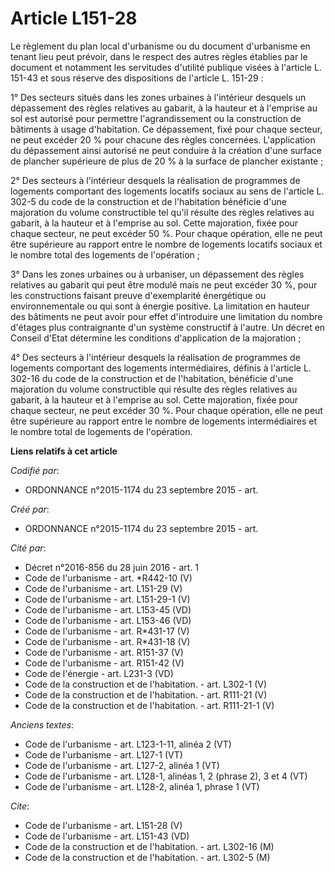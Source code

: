 # Article L151-28

Le règlement du plan local d'urbanisme ou du document d'urbanisme en tenant lieu peut prévoir, dans le respect des autres
règles établies par le document et notamment les servitudes d'utilité publique visées à l'article L. 151-43 et sous réserve
des dispositions de l'article L. 151-29 : 

1° Des secteurs situés dans les zones urbaines à l'intérieur desquels un dépassement des règles relatives au gabarit, à la
hauteur et à l'emprise au sol est autorisé pour permettre l'agrandissement ou la construction de bâtiments à usage
d'habitation. Ce dépassement, fixé pour chaque secteur, ne peut excéder 20 % pour chacune des règles concernées.
L'application du dépassement ainsi autorisé ne peut conduire à la création d'une surface de plancher supérieure de plus de 20
% à la surface de plancher existante ; 

2° Des secteurs à l'intérieur desquels la réalisation de programmes de logements comportant des logements locatifs sociaux au
sens de l'article L. 302-5 du code de la construction et de l'habitation bénéficie d'une majoration du volume constructible
tel qu'il résulte des règles relatives au gabarit, à la hauteur et à l'emprise au sol. Cette majoration, fixée pour chaque
secteur, ne peut excéder 50 %. Pour chaque opération, elle ne peut être supérieure au rapport entre le nombre de logements
locatifs sociaux et le nombre total des logements de l'opération ; 

3° Dans les zones urbaines ou à urbaniser, un dépassement des règles relatives au gabarit qui peut être modulé mais ne peut
excéder 30 %, pour les constructions faisant preuve d'exemplarité énergétique ou environnementale ou qui sont à énergie
positive. La limitation en hauteur des bâtiments ne peut avoir pour effet d'introduire une limitation du nombre d'étages plus
contraignante d'un système constructif à l'autre. Un décret en Conseil d'Etat détermine les conditions d'application de la
majoration ; 

4° Des secteurs à l'intérieur desquels la réalisation de programmes de logements comportant des logements intermédiaires,
définis à l'article L. 302-16 du code de la construction et de l'habitation, bénéficie d'une majoration du volume
constructible qui résulte des règles relatives au gabarit, à la hauteur et à l'emprise au sol. Cette majoration, fixée pour
chaque secteur, ne peut excéder 30 %. Pour chaque opération, elle ne peut être supérieure au rapport entre le nombre de
logements intermédiaires et le nombre total de logements de l'opération.

**Liens relatifs à cet article**

_Codifié par_:

  - ORDONNANCE n°2015-1174 du 23 septembre 2015 - art.

_Créé par_:

  - ORDONNANCE n°2015-1174 du 23 septembre 2015 - art.

_Cité par_:

  - Décret n°2016-856 du 28 juin 2016 - art. 1
  - Code de l'urbanisme - art. *R442-10 (V)
  - Code de l'urbanisme - art. L151-29 (V)
  - Code de l'urbanisme - art. L151-29-1 (V)
  - Code de l'urbanisme - art. L153-45 (VD)
  - Code de l'urbanisme - art. L153-46 (VD)
  - Code de l'urbanisme - art. R*431-17 (V)
  - Code de l'urbanisme - art. R*431-18 (V)
  - Code de l'urbanisme - art. R151-37 (V)
  - Code de l'urbanisme - art. R151-42 (V)
  - Code de l'énergie - art. L231-3 (VD)
  - Code de la construction et de l'habitation. - art. L302-1 (V)
  - Code de la construction et de l'habitation. - art. R111-21 (V)
  - Code de la construction et de l'habitation. - art. R111-21-1 (V)

_Anciens textes_:

  - Code de l'urbanisme - art. L123-1-11, alinéa 2 (VT)
  - Code de l'urbanisme - art. L127-1 (VT)
  - Code de l'urbanisme - art. L127-2, alinéa 1 (VT)
  - Code de l'urbanisme - art. L128-1, alinéas 1, 2 (phrase 2), 3 et 4 (VT)
  - Code de l'urbanisme - art. L128-2, alinéa 1, phrase 1 (VT)

_Cite_:

  - Code de l'urbanisme - art. L151-28 (V)
  - Code de l'urbanisme - art. L151-43 (VD)
  - Code de la construction et de l'habitation. - art. L302-16 (M)
  - Code de la construction et de l'habitation. - art. L302-5 (M)
